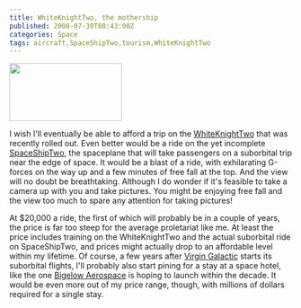 ```yaml
---
title: WhiteKnightTwo, the mothership
published: 2008-07-30T08:43:00Z
categories: Space
tags: aircraft,SpaceShipTwo,tourism,WhiteKnightTwo
---
```


<img src="http://blog.chungyc.org/wp-content/uploads/2008/09/whiteknighttwo-rollout-200x103.jpg" alt="" title="WhiteKnightTwo rollout" width="200" height="103" class="alignright size-medium wp-image-126" />

<p>
I wish I'll eventually be able to afford a trip on the <a href="http://www.space.com/news/080728-whiteknight2-rollout.html">WhiteKnightTwo</a> that was recently rolled out.  Even better would be a ride on the yet incomplete <a href="http://cosmiclog.msnbc.msn.com/archive/2008/01/23/601315.aspx">SpaceShipTwo</a>, the spaceplane that will take passengers on a suborbital trip near the edge of space.  It would be a blast of a ride, with exhilarating G-forces on the way up and a few minutes of free fall at the top.  And the view will no doubt be breathtaking.  Although I do wonder if it's feasible to take a camera up with you and take pictures.  You might be enjoying free fall and the view too much to spare any attention for taking pictures!
</p>

<p>
At $20,000 a ride, the first of which will probably be in a couple of years, the price is far too steep for the average proletariat like me.  At least the price includes training on the WhiteKnightTwo and the actual suborbital ride on SpaceShipTwo, and prices might actually drop to an affordable level within my lifetime.  Of course, a few years after <a href="http://www.virgingalactic.com/">Virgin Galactic</a> starts its suborbital flights, I'll probably also start pining for a stay at a space hotel, like the one <a href="http://www.bigelowaerospace.com/">Bigelow Aerospace</a> is hoping to launch within the decade.  It would be even more out of my price range, though, with millions of dollars required for a single stay.
</p>

